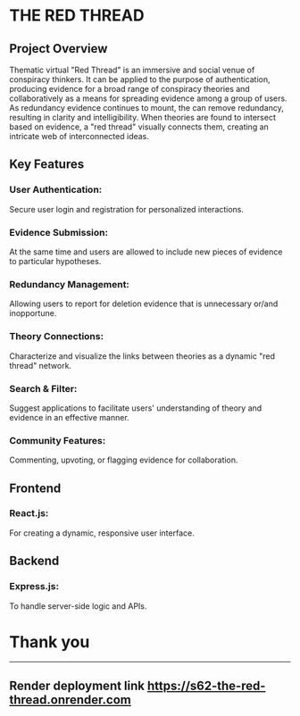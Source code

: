 # THE RED THREAD 

## Project Overview

Thematic virtual "Red Thread" is an immersive and social venue of conspiracy thinkers. It can be applied to the purpose of authentication, producing evidence for a broad range of conspiracy theories and collaboratively as a means for spreading evidence among a group of users. As redundancy evidence continues to mount, the can remove redundancy, resulting in clarity and intelligibility. When theories are found to intersect based on evidence, a "red thread" visually connects them, creating an intricate web of interconnected ideas.

## Key Features

### User Authentication: 
Secure user login and registration for personalized interactions.

### Evidence Submission: 
At the same time and users are allowed to include new pieces of evidence to particular hypotheses.

### Redundancy Management: 
Allowing users to report for deletion evidence that is unnecessary or/and inopportune.

### Theory Connections: 
Characterize and visualize the links between theories as a dynamic "red thread" network.

### Search & Filter: 
Suggest applications to facilitate users' understanding of theory and evidence in an effective manner.

### Community Features: 
Commenting, upvoting, or flagging evidence for collaboration.

## Frontend

### React.js:
 For creating a dynamic, responsive user interface.

## Backend

### Express.js: 
To handle server-side logic and APIs.


# Thank you
---

## Render deployment link https://s62-the-red-thread.onrender.com

